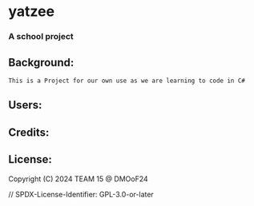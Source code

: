 # yatzee

### A school project

## Background:
	This is a Project for our own use as we are learning to code in C#

## Users:

## Credits:



## License:

  Copyright (C) 2024 TEAM 15 @ DMOoF24

  // SPDX-License-Identifier: GPL-3.0-or-later
